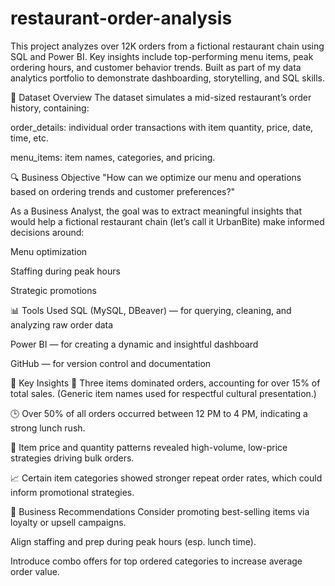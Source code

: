 # restaurant-order-analysis
This project analyzes over 12K orders from a fictional restaurant chain using SQL and Power BI. Key insights include top-performing menu items, peak ordering hours, and customer behavior trends. Built as part of my data analytics portfolio to demonstrate dashboarding, storytelling, and SQL skills.

🧩 Dataset Overview
The dataset simulates a mid-sized restaurant’s order history, containing:

order_details: individual order transactions with item quantity, price, date, time, etc.

menu_items: item names, categories, and pricing.


🔍 Business Objective
"How can we optimize our menu and operations based on ordering trends and customer preferences?"

As a Business Analyst, the goal was to extract meaningful insights that would help a fictional restaurant chain (let’s call it UrbanBite) make informed decisions around:

Menu optimization

Staffing during peak hours

Strategic promotions

📊 Tools Used
SQL (MySQL, DBeaver) — for querying, cleaning, and analyzing raw order data

Power BI — for creating a dynamic and insightful dashboard

GitHub — for version control and documentation

📌 Key Insights
🥗 Three items dominated orders, accounting for over 15% of total sales. (Generic item names used for respectful cultural presentation.)

🕒 Over 50% of all orders occurred between 12 PM to 4 PM, indicating a strong lunch rush.

🧾 Item price and quantity patterns revealed high-volume, low-price strategies driving bulk orders.

📈 Certain item categories showed stronger repeat order rates, which could inform promotional strategies.

📘 Business Recommendations
Consider promoting best-selling items via loyalty or upsell campaigns.

Align staffing and prep during peak hours (esp. lunch time).

Introduce combo offers for top ordered categories to increase average order value.
